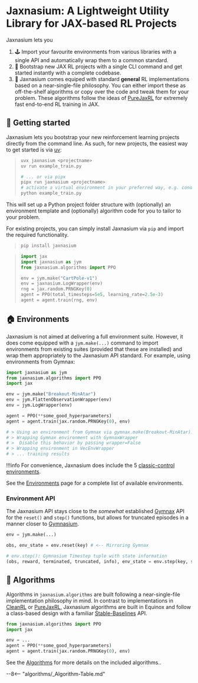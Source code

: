 
# Jaxnasium: A Lightweight Utility Library for JAX-based RL Projects

Jaxnasium lets you

1. 🕹️ Import your favourite environments from various libraries with a single API and automatically wrap them to a common standard.
2. 🚀 Bootstrap new JAX RL projects with a single CLI command and get started instantly with a complete codebase.
3. 🤖 Jaxnasium comes equiped with standard **general** RL implementations based on a near-single-file philosophy. You can either import these as off-the-shelf algorithms or copy over the code and tweak them for your problem. These algorithms follow the ideas of [PureJaxRL](https://github.com/luchris429/purejaxrl) for extremely fast end-to-end RL training in JAX.

## 🚀 Getting started

Jaxnasium lets you bootstrap your new reinforcement learning projects directly from the command line. As such, for new projects, the easiest way to get started is via [uv](https://docs.astral.sh/uv/getting-started/installation/):

> ```bash
> uvx jaxnasium <projectname>
> uv run example_train.py
> 
> # ... or via pipx
> pipx run jaxnasium <projectname>
> # activate a virtual environment in your preferred way, e.g. conda
> python example_train.py
> ```

This will set up a Python project folder structure with (optionally) an environment template and (optionally) algorithm code for you to tailor to your problem.

For existing projects, you can simply install Jaxnasium via `pip` and import the required functionality.

> ```bash
> pip install jaxnasium
> ```

> ```python
> import jax
> import jaxnasium as jym
> from jaxnasium.algorithms import PPO
> 
> env = jym.make("CartPole-v1")
> env = jaxnasium.LogWrapper(env)
> rng = jax.random.PRNGKey(0)
> agent = PPO(total_timesteps=5e5, learning_rate=2.5e-3)
> agent = agent.train(rng, env)
> ```

## 🏠 Environments

Jaxnasium is not aimed at delivering a full environment suite. However, it does come equipped with a `jym.make(...)` command to import environments from existing suites (provided that these are installed) and wrap them appropriately to the Jaxnasium API standard. For example, using environments from Gymnax:

```python
import jaxnasium as jym
from jaxnasium.algorithms import PPO
import jax

env = jym.make("Breakout-MinAtar")
env = jym.FlattenObservationWrapper(env)
env = jym.LogWrapper(env)

agent = PPO(**some_good_hyperparameters)
agent = agent.train(jax.random.PRNGKey(0), env)

# > Using an environment from Gymnax via gymnax.make(Breakout-MinAtar).
# > Wrapping Gymnax environment with GymnaxWrapper
# >  Disable this behavior by passing wrapper=False
# > Wrapping environment in VecEnvWrapper
# > ... training results
```

!!!info 
    For convenience, Jaxnasium does include the 5 [classic-control environments](https://gymnasium.farama.org/environments/classic_control/).

See the [Environments](./api/Available-Environments.md) page for a complete list of available environments.

### Environment API

The Jaxnasium API stays close to the *somewhat* established [Gymnax](https://github.com/RobertTLange/gymnax) API for the `reset()` and `step()` functions, but allows for truncated episodes in a manner closer to [Gymnasium](https://gymnasium.farama.org/).

```python
env = jym.make(...)

obs, env_state = env.reset(key) # <-- Mirroring Gymnax

# env.step(): Gymnasium Timestep tuple with state information
(obs, reward, terminated, truncated, info), env_state = env.step(key, state, action)
```

## 🤖 Algorithms

Algorithms in `jaxnasium.algorithms` are built following a near-single-file implementation philosophy in mind. In contrast to implementations in [CleanRL](https://github.com/vwxyzjn/cleanrl) or [PureJaxRL](https://github.com/luchris429/purejaxrl), Jaxnasium algorithms are built in Equinox and follow a class-based design with a familiar [Stable-Baselines](https://github.com/DLR-RM/stable-baselines3) API. 

```python
from jaxnasium.algorithms import PPO
import jax

env = ...
agent = PPO(**some_good_hyperparameters)
agent = agent.train(jax.random.PRNGKey(0), env)
```

See the [Algorithms](./algorithms/Algorithms.md) for more details on the included algorithms..

--8<-- "algorithms/_Algorithm-Table.md"

